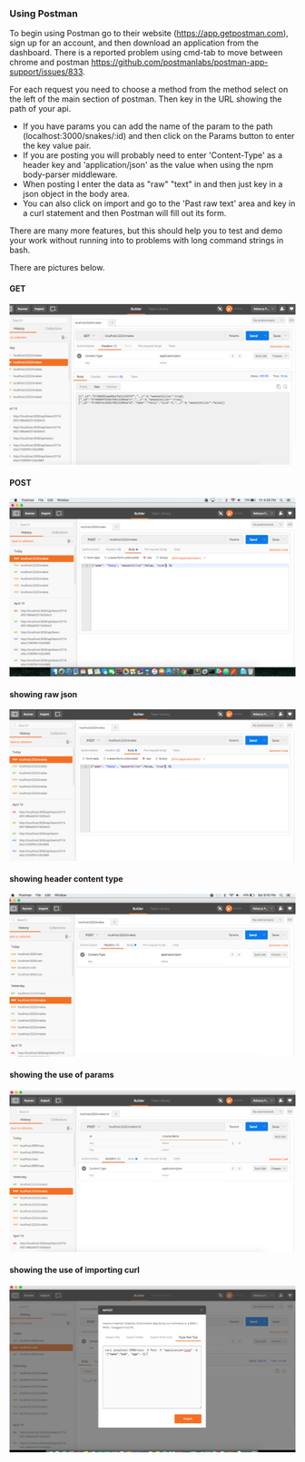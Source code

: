 ### Using Postman
To begin using Postman go to their website (https://app.getpostman.com), sign up for an account, and then download an application from the dashboard. There is a reported problem using cmd-tab to move between chrome and postman https://github.com/postmanlabs/postman-app-support/issues/833.  


For each request you need to choose a method from the method select on the left of the main section of postman.  Then key in the URL showing the path of your api.  
+ If you have params you can add the name of the param to the path (localhost:3000/snakes/:id) and then click on the Params button to enter the key value pair.
+ If you are posting you will probably need to enter 'Content-Type' as a header key and 'application/json' as the value when using the npm body-parser middleware.
+ When posting I enter the data as "raw" "text" in and then just key in a json object in the body area.
+ You can also click on import and go to the 'Past raw text' area and key in a curl statement and then Postman will fill out its form.  

There are many more features, but this should help you to test and demo your work without running into to problems with long command strings in bash.  

There are pictures below.

#### GET  
![GET](images/postman-get.png)

#### POST
![POST](images/postman-post.png)

#### showing raw json

![GET](images/postman-post-raw-json.png)

#### showing header content type
![GET](images/postman-post-header-content-type.png)

#### showing the use of params
![GET](images/postman-using-params.png)

#### showing the use of importing curl
![GET](images/postman-import-curl.png)
